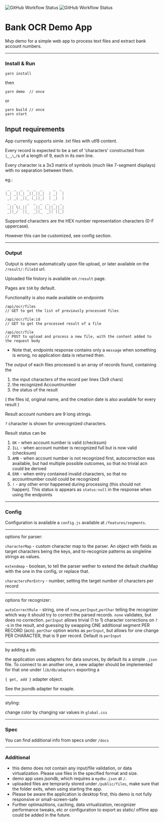 ![GitHub Workflow Status](https://img.shields.io/github/actions/workflow/status/bitiplz/bank-ocr-demo/ci.yml?label=build&branch=main)
![GitHub Workflow Status](https://img.shields.io/github/actions/workflow/status/bitiplz/bank-ocr-demo/test.yml?label=tests&branch=main)

# Bank OCR Demo App

Mvp demo for a simple web app to process text files and extract bank account numbers.

---

### Install & Run

```
yarn install
```

then

```
yarn demo  // once
```

or

```
yarn build // once
yarn start
```

## Input requirements

App currently supports simle .txt files with utf8 content.

Every record is expected to be a set of 'characters' constructed from `|`,`_`,`\`,`/`s of a length of 9, each in its own line.

Every character is a 3x3 matrix of symbols (much like 7-segment displays) with no separation between them.

eg.:

```javascript
 _  _  _  _  _  _     _  _
|_| _||_| _||_||_|  | _|  |
 _| _| _||_ |_||_|  | _|  |
 _  _     _  _  _  _  _  _
 _|| \|_||   _||_ |_||_||_|
 _||_/  ||_  _||_  _|| ||_|
```

Supported characters are the HEX number representation characters (0-F uppercase).

However this can be customized, see config section.

---

### Output

Output is shown automatically upon file upload, or later available on the `/result/:fileId` url.

Uploaded file history is available on `/result` page.

Pages are `SSR` by default.

Functionality is also made available on endpoints

```
/api/ocr/files
// GET to get the list of previously processed files

/api/ocr/file:id
// GET to get the processed result of a file

/api/ocr/file
// POST to upload and process a new file, with the content added to the request body
```

- Note that, endpoints response contains only a `message` when something is wrong, no application data is returned then.

The output of each files processed is an array of records found, containing the

1. the input characters of the record per lines (3x9 chars)
2. the recognized Accountnumber
3. the status of the result

( the files id, original name, and the creation date is also available for every
result )

Result account numbers are 9 long strings.

`?` character is shown for unrecognized characters.

Result status can be

1. `OK` - when account number is valid (checksum)
2. `ILL` - when account number is recognized full but is now valid (checksum)
3. `AMB` - when account number is not recognized first, autocorrection was available, but had multiple possible outcomes, so that no trivial acn could be derived
4. `ERR` - when entry contained invalid characters, so that no accountnumber could could be recognized
5. `!` - any other error happened during processing (this should not happen). This status is appears as `status:null` in the response when using the endpoints

---

### Config

Configuration is available a `config.js` available at `/features/segments`.

---

options for parser:

`characterMap` - custom character map to the parser. An object with fields as target characters being the keys, and to-recognize patterns as singleline strings as values.

`extendmap` - boolean, to tell the parser wether to extend the default charMap with the one in the config, or replace that.

`charactersPerEntry` - number, setting the target number of characters per record

---

options for recognizer:

`autoCorrectRule` - string, one of `none`,`perInput`,`perChar` telling the recognizer which way it should try to correct the parsed records. `none` validates, but does no correction. `perInput` allows trivial (1 to 1) character corrections on `?`-s in the result, and guessing by swapping ONE additional segment PER RECORD (acn). `perChar` option works as `perInput`, but allows for one change PER CHARACTER, that is 9 per record.
Default is `perInput`

---

by adding a db:

the application uses adapters for data sources, by default its a simple `.json` file. To connect to an another one, a new adapter should be implemented for that one under `lib/db/adapters` exporting a

`{ get, add }` adapter object.

See the jsondb adapter for exaple.

---

styling:

change color by changing var values in `global.css`

---

### Spec

You can find additional info from specs under `/docs`

---

### Additional

- this demo does not contain any input/file validation, or data virtualization. Please use files in the specified format and size.
- demo app uses jsondb, which requires a `mydbv.json` at `/`.
- uploaded files are temprarily stored under `/public/files`, make sure that the folder exits, when using starting the app.
- Please be aware the application is desktop first, this demo is not fully responsive or small-screen-safe
- Further optimazitions, caching, data virtualization, recognizer performance tweaks, etc or configuration to export as static/ offline app could be added in the future.
